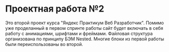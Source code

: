 <h1>Проектная работа №2</h1>
<p>Это второй проект курса "Яндекс Практикум Веб Разработчик". Помимо уже проделанный в первом спринте работы сайт будет включать в себя работу с анимациями, шрифтами и фреймами. Файловая структура организована по принципу БЭМ Nested. Многие блоки из первой работы были переиспользованы во второй.</p>
